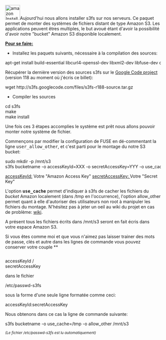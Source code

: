 
[<img class="alignleft size-full wp-image-128" title="amazon" src="/blog/wp-content/uploads/2010/01/amazon.png" alt="amazon Installation de FUSE et s3fs sur une Debian Lenny" width="48" height="48" />][1]Aujourd'hui nous allons installer s3fs sur nos serveurs.
Ce paquet permet de monter des systèmes de fichiers distant de type Amazon S3. Les applications peuvent êtres multiples, le but avoué étant d'avoir la possibilité d'avoir notre "bucket" Amazon S3 disponible localement.

<span style="text-decoration: underline;"><strong>Pour se faire:</strong></span>

*   Installez les paquets suivants, nécessaire à la compilation des sources:

<div class="codecolorer-container bash vibrant" style="overflow:auto;white-space:nowrap;width:100%;">
  <div class="bash codecolorer">
    <span class="kw2">apt-get install</span> build-essential libcurl4-openssl-dev libxml2-dev libfuse-dev comerr-dev libfuse2 libidn11-dev libkadm55 libkrb5-dev libldap2-dev libselinux1-dev libsepol1-dev pkg-config fuse-utils
  </div>
</div>

Récupérer la dernière version des sources s3fs sur le <a title="s3fs: Downloads" onclick="javascript:pageTracker._trackPageview('/outgoing/code.google.com/p/s3fs/downloads/list');" href="http://code.google.com/p/s3fs/downloads/list">Google Code project</a> (version 118 au moment où j'écris ce billet):

<div class="codecolorer-container bash vibrant" style="overflow:auto;white-space:nowrap;width:100%;">
  <div class="bash codecolorer">
    <span class="kw2">wget</span> http:<span class="sy0">//</span>s3fs.googlecode.com<span class="sy0">/</span>files<span class="sy0">/</span>s3fs-r188-source.tar.gz
  </div>
</div>

*   Compiler les sources

<div class="codecolorer-container bash vibrant" style="overflow:auto;white-space:nowrap;width:100%;">
  <div class="bash codecolorer">
    <span class="kw3">cd</span> s3fs<br /> <span class="kw2">make</span><br /> <span class="kw2">make</span> <span class="kw2">install</span>
  </div>
</div>

Une fois ces 3 étapes accomplies le système est prêt nous allons pouvoir monter notre système de fichier.

Commençons par modifier la configuration de FUSE en dé-commentant la ligne <tt>user_allow_other</tt>, et c'est parti pour le montage du notre S3 bucket:

<div class="codecolorer-container bash vibrant" style="overflow:auto;white-space:nowrap;width:100%;">
  <div class="bash codecolorer">
    <span class="kw2">sudo</span> <span class="kw2">mkdir</span> <span class="re5">-p</span> <span class="sy0">/</span>mnt<span class="sy0">/</span>s3<br /> s3fs bucketname <span class="re5">-o</span> <span class="re2">accessKeyId</span>=XXX <span class="re5">-o</span> <span class="re2">secretAccessKey</span>=YYY <span class="re5">-o</span> <span class="re2">use_cache</span>=<span class="sy0">/</span>tmp <span class="re5">-o</span> allow_other <span class="sy0">/</span>mnt<span class="sy0">/</span>s3
  </div>
</div>

<span style="text-decoration: underline;">accessKeyId:</span> Votre "Amazon Access Key"
<span style="text-decoration: underline;">secretAccessKey: </span>Votre "Secret Key"

L'option **<tt>use_cache</tt>** permet d'indiquer à s3fs de cacher les fichiers du *bucket* Amazon localement (dans /tmp en l'occurrence), l'option allow_other permet quant à elle d'autoriser des utilisateurs non root à manipuler les fichiers du montage.
N'hésitez pas à jeter un oeil au wiki du projet en cas de problème: [wiki][2].

A présent tous les fichiers écrits dans /mnt/s3 seront en fait écris dans votre espace Amazon S3.

Si vous êtes comme moi et que vous n'aimez pas laisser trainer des mots de passe, clés et autre dans les lignes de commande vous pouvez conserver votre couple **</p> <div class="codecolorer-container text vibrant" style="overflow:auto;white-space:nowrap;width:100%;">
  <div class="text codecolorer">
    accessKeyId /
  </div>
</div>

<div class="codecolorer-container text vibrant" style="overflow:auto;white-space:nowrap;width:100%;">
  <div class="text codecolorer">
    secretAccessKey
  </div>
</div>

</strong> dans le fichier

<div class="codecolorer-container text vibrant" style="overflow:auto;white-space:nowrap;width:100%;">
  <div class="text codecolorer">
     /etc/passwd-s3fs
  </div>
</div>

sous la forme d'une seule ligne formatée comme ceci:

<div class="codecolorer-container text vibrant" style="overflow:auto;white-space:nowrap;width:100%;">
  <div class="text codecolorer">
    accessKeyId:secretAccessKey
  </div>
</div>

Nous obtenons dans ce cas la ligne de commande suivante:

<div class="codecolorer-container bash vibrant" style="overflow:auto;white-space:nowrap;width:100%;">
  <div class="bash codecolorer">
    s3fs bucketname <span class="re5">-o</span> <span class="re2">use_cache</span>=<span class="sy0">/</span>tmp <span class="re5">-o</span> allow_other <span class="sy0">/</span>mnt<span class="sy0">/</span>s3
  </div>
</div>

*<span style="font-size: smaller;">(Le fichier /etc/passwd-s3fs est lu automatiquement)</span>*

 [1]: /blog/wp-content/uploads/2010/01/amazon.png
 [2]: http://code.google.com/p/s3fs/wiki/FuseOverAmazon